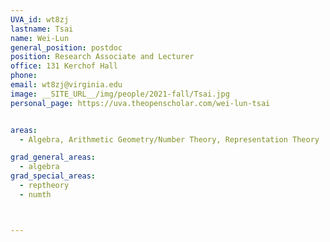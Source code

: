 ```yaml
---
UVA_id: wt8zj
lastname: Tsai
name: Wei-Lun
general_position: postdoc
position: Research Associate and Lecturer
office: 131 Kerchof Hall
phone:
email: wt8zj@virginia.edu
image: __SITE_URL__/img/people/2021-fall/Tsai.jpg
personal_page: https://uva.theopenscholar.com/wei-lun-tsai


areas:
  - Algebra, Arithmetic Geometry/Number Theory, Representation Theory

grad_general_areas:
  - algebra
grad_special_areas:
  - reptheory
  - numth



---
```

